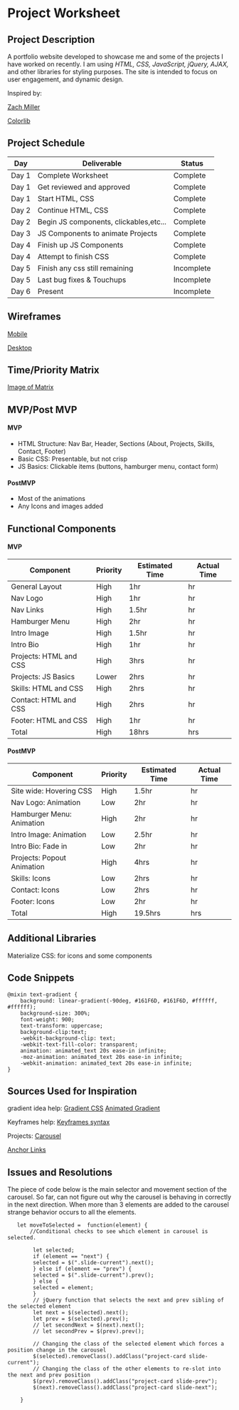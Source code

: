 # **Project Worksheet**


## **Project Description**
A portfolio website developed to showcase me and some of the projects I have worked on recently. I am using *HTML, CSS, JavaScript, jQuery, AJAX,* and other libraries for styling purposes. The site is intended to focus on user engagement, and dynamic design.

Inspired by:

[Zach Miller](http://zzzach.com/)

[Colorlib](https://preview.colorlib.com/#orbit)

## **Project Schedule**

| Day      | Deliverable       | Status     |
| -------- | ----------------- | ---------- |
| Day 1 | Complete Worksheet | Complete
| Day 1 | Get reviewed and approved | Complete
| Day 1 | Start HTML, CSS | Complete
| Day 2 | Continue HTML, CSS | Complete
| Day 2 | Begin JS components, clickables,etc... | Complete
| Day 3 | JS Components to animate Projects | Complete
| Day 4 | Finish up JS Components | Complete
| Day 4 | Attempt to finish CSS | Complete
| Day 5 | Finish any css still remaining | Incomplete
| Day 5 | Last bug fixes & Touchups | Incomplete
| Day 6 | Present | Incomplete



## **Wireframes**

[Mobile](https://imgur.com/J4L9ILg)

[Desktop](https://imgur.com/xsESdQU)



## **Time/Priority Matrix**

[Image of Matrix](https://imgur.com/HaZ2MZZ)

## **MVP/Post MVP**


#### **MVP**

- HTML Structure: Nav Bar, Header, Sections (About, Projects, Skills, Contact, Footer)
- Basic CSS: Presentable, but not crisp
- JS Basics: Clickable items (buttons, hamburger menu, contact form)



#### **PostMVP**

- Most of the animations
- Any Icons and images added



## **Functional Components**

#### **MVP**

| Component | Priority | Estimated Time | Actual Time |
| --------- | -------- | -------------- | ----------- |
| General Layout | High | 1hr | hr |
| Nav Logo | High | 1hr | hr  |
| Nav Links | High | 1.5hr | hr |
| Hamburger Menu | High | 2hr | hr |
| Intro Image | High | 1.5hr | hr |
| Intro Bio | High | 1hr | hr |
| Projects: HTML and CSS | High | 3hrs | hr |
| Projects: JS Basics | Lower | 2hrs | hr |
| Skills: HTML and CSS | High | 2hrs | hr |
| Contact: HTML and CSS | High | 2hrs | hr |
| Footer: HTML and CSS | High | 1hr | hr |
| Total | High | 18hrs | hrs |


#### **PostMVP**

| Component | Priority | Estimated Time | Actual Time |
| --------- | -------- | -------------- | ----------- |
| Site wide: Hovering CSS | High | 1.5hr | hr |
| Nav Logo: Animation | Low | 2hr | hr |
| Hamburger Menu: Animation | High | 2hr | hr |
| Intro Image: Animation | Low | 2.5hr | hr |
| Intro Bio: Fade in | Low | 2hr | hr |
| Projects: Popout Animation | High | 4hrs | hr |
| Skills: Icons | Low | 2hrs | hr |
| Contact: Icons | Low | 2hrs | hr |
| Footer: Icons | Low | 2hr | hr |
| Total | High | 19.5hrs | hrs |


## **Additional Libraries**

Materialize CSS: for icons and some components



## **Code Snippets**



```
@mixin text-gradient {
    background: linear-gradient(-90deg, #161F6D, #161F6D, #ffffff, #ffffff);
    background-size: 300%;
    font-weight: 900;
    text-transform: uppercase;
    background-clip:text;
    -webkit-background-clip: text;
    -webkit-text-fill-color: transparent;
    animation: animated_text 20s ease-in infinite;
    -moz-animation: animated_text 20s ease-in infinite;
    -webkit-animation: animated_text 20s ease-in infinite;
}
```


## Sources Used for Inspiration

gradient idea help:
[Gradient CSS](https://www.sliderrevolution.com/resources/css-animated-background/)
[Animated Gradient](https://orangeable.com/css/animated-gradient-text)

Keyframes help:
[Keyframes syntax](https://www.simplilearn.com/tutorials/css-tutorial/css-keyframes)

Projects:
[Carousel](https://codepen.io/dobladov/pen/kXAXJx)


[Anchor Links](https://www.w3docs.com/snippets/html/how-to-create-an-anchor-link-to-jump-to-a-specific-part-of-a-page.html)

## **Issues and Resolutions**

The piece of code below is the main selector and movement section of the carousel. So far, can not figure out why the carousel is behaving in correctly in the next direction. When more than 3 elements are added to the carousel strange behavior occurs to all the elements.
```
   let moveToSelected =  function(element) {
       //Conditional checks to see which element in carousel is selected.
       
        let selected;
        if (element == "next") {
        selected = $(".slide-current").next();
        } else if (element == "prev") {
        selected = $(".slide-current").prev();
        } else {
        selected = element;
        }
        // jQuery function that selects the next and prev sibling of the selected element
        let next = $(selected).next();
        let prev = $(selected).prev();
        // let secondNext = $(next).next();
        // let secondPrev = $(prev).prev();
    
        // Changing the class of the selected element which forces a position change in the carousel
        $(selected).removeClass().addClass("project-card slide-current");
        // Changing the class of the other elements to re-slot into the next and prev position
        $(prev).removeClass().addClass("project-card slide-prev");
        $(next).removeClass().addClass("project-card slide-next");

    }
```
